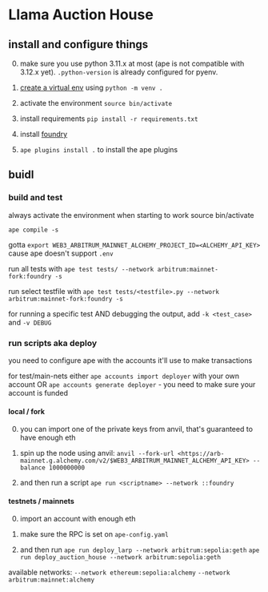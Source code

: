 # Llama Auction House

## install and configure things

0. make sure you use python 3.11.x at most (ape is not compatible with 3.12.x yet). `.python-version` is already configured for pyenv.

1. [create a virtual env](https://docs.python.org/3/library/venv.html) using `python -m venv .`

2. activate the environment `source bin/activate`

3. install requirements `pip install -r requirements.txt`

4. install [foundry](https://book.getfoundry.sh/getting-started/installation)

5. `ape plugins install .` to install the ape plugins

## buidl

### build and test

always activate the environment when starting to work source bin/activate

`ape compile -s`

gotta `export WEB3_ARBITRUM_MAINNET_ALCHEMY_PROJECT_ID=<ALCHEMY_API_KEY>` cause ape doesn't support `.env`

run  all tests with `ape test tests/ --network arbitrum:mainnet-fork:foundry -s`

run select testfile with `ape test tests/<testfile>.py --network arbitrum:mainnet-fork:foundry -s`

for running a specific test AND debugging the output, add `-k <test_case>` and `-v DEBUG`

### run scripts aka deploy

you need to configure ape with the accounts it'll use to make transactions

for test/main-nets either `ape accounts import deployer` with your own account OR `ape accounts generate deployer` - you need to make sure your account is funded

#### local / fork

0. you can import one of the private keys from anvil, that's guaranteed to have enough eth

1. spin up the node using anvil: `anvil --fork-url <https://arb-mainnet.g.alchemy.com/v2/$WEB3_ARBITRUM_MAINNET_ALCHEMY_API_KEY> --balance 1000000000`

2. and then run a script
`ape run <scriptname> --network ::foundry`

#### testnets / mainnets

0. import an account with enough eth

1. make sure the RPC is set on `ape-config.yaml`

2. and then run
`ape run deploy_larp --network arbitrum:sepolia:geth`
`ape run deploy_auction_house --network arbitrum:sepolia:geth`

available networks:
 `--network ethereum:sepolia:alchemy`
`--network arbitrum:mainnet:alchemy`
